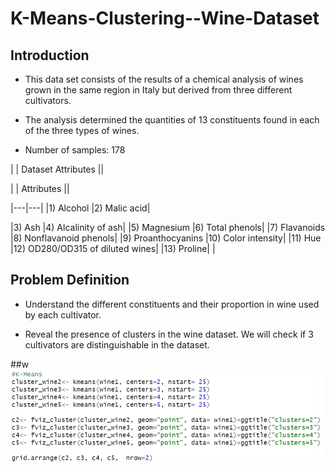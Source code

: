 # K-Means-Clustering--Wine-Dataset

## Introduction 

- This data set consists of the results of a chemical analysis of wines grown in the same region in Italy but derived from three different cultivators.
  
- The analysis determined the quantities of 13 constituents found in each of the three types of wines.
  
- Number of samples: 178


|             |          Dataset Attributes           ||

|             |          Attributes           ||

|---|---|
|1) Alcohol |2) Malic acid|

|3) Ash |4) Alcalinity of ash|
|5) Magnesium |6) Total phenols|
|7) Flavanoids |8) Nonflavanoid phenols|
|9) Proanthocyanins |10) Color intensity|
|11) Hue |12) OD280/OD315 of diluted wines|
|13) Proline| |


## Problem Definition

- Understand the different constituents and their proportion in wine used by each 
cultivator.

- Reveal the presence of clusters in the wine dataset. We will check if 3 cultivators are 
distinguishable in the dataset.

##w
![](https://github.com/mitaliwadher/K-Means-Clustering--Wine-Dataset/blob/main/assets/1.png)
